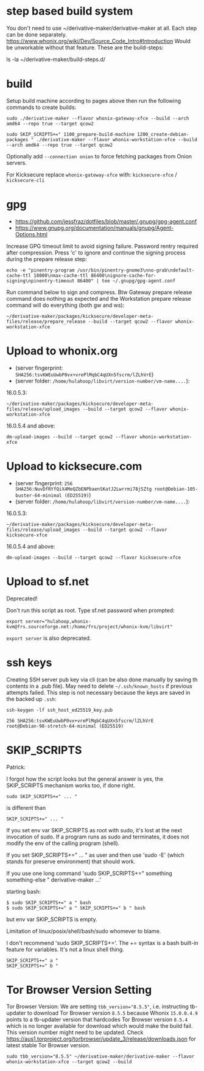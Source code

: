 # step based build system #

You don't need to use ~/derivative-maker/derivative-maker at all. Each step can be done separately. https://www.whonix.org/wiki/Dev/Source_Code_Intro#Introduction Would be unworkable without that feature.
These are the build-steps:

ls -la ~/derivative-maker/build-steps.d/

# build #

Setup build machine according to pages above then run the following commands to create builds:

```
sudo ./derivative-maker --flavor whonix-gateway-xfce --build --arch amd64 --repo true --target qcow2
```

```
sudo SKIP_SCRIPTS+=" 1100_prepare-build-machine 1200_create-debian-packages " ./derivative-maker --flavor whonix-workstation-xfce --build --arch amd64 --repo true --target qcow2
```

Optionally add `--connection onion` to force fetching packages from Onion servers.

For Kicksecure replace `whonix-gateway-xfce` with: `kicksecure-xfce` / `kicksecure-cli`

# gpg #

* https://github.com/jessfraz/dotfiles/blob/master/.gnupg/gpg-agent.conf
* https://www.gnupg.org/documentation/manuals/gnupg/Agent-Options.html

Increase GPG timeout limit to avoid signing failure. Password rentry required after compression. Press 'c' to ignore and continue the signing process during the prepare release step:

```
echo -e "pinentry-program /usr/bin/pinentry-gnome3\nno-grab\ndefault-cache-ttl 18000\nmax-cache-ttl 86400\nignore-cache-for-signing\npinentry-timeout 86400" | tee ~/.gnupg/gpg-agent.conf
```

Run command below to sign and compress. Btw Gateway prepare release command does nothing as expected and the Workstation prepare release command will do everything (both gw and ws):

```
~/derivative-maker/packages/kicksecure/developer-meta-files/release/prepare_release --build --target qcow2 --flavor whonix-workstation-xfce
```

# Upload to whonix.org #

* (server fingerprint: `SHA256:tsvKWEuUwbP0vx+vrePlMqbC4qUXn5fscrm/lZLhVrE`)
* (server folder: `/home/hulahoop/libvirt/version-number/vm-name....`):

16.0.5.3:

```
~/derivative-maker/packages/kicksecure/developer-meta-files/release/upload_images --build --target qcow2 --flavor whonix-workstation-xfce
```

16.0.5.4 and above:

```
dm-upload-images --build --target qcow2 --flavor whonix-workstation-xfce
```

# Upload to kicksecure.com #

* (server fingerprint: `256 SHA256:NuvDfRYfQiX4MeQZbENPbaenSKatJ2Lwrrmi78jSZtg root@Debian-105-buster-64-minimal (ED25519)`)
* (server folder: `/home/hulahoop/libvirt/version-number/vm-name....`):

16.0.5.3:

```
~/derivative-maker/packages/kicksecure/developer-meta-files/release/upload_images --build --target qcow2 --flavor kicksecure-xfce
```

16.0.5.4 and above:

```
dm-upload-images --build --target qcow2 --flavor kicksecure-xfce
```

# Upload to sf.net #
Deprecated!

Don't run this script as root. Type sf.net password when prompted:

```
export server="hulahoop,whonix-kvm@frs.sourceforge.net:/home/frs/project/whonix-kvm/libvirt"
```

`export server` is also deprecated.

# ssh keys #
Creating SSH server pub key via cli (can be also done manually by saving th contents in a .pub file). May need to delete `~/.ssh/known_hosts` if previous attempts failed. This step is not necessary because the keys are saved in the backed up `.ssh`:

```
ssh-keygen -lf ssh_host_ed25519_key.pub
```

```
256 SHA256:tsvKWEuUwbP0vx+vrePlMqbC4qUXn5fscrm/lZLhVrE
root@Debian-98-stretch-64-minimal (ED25519)
```

# SKIP_SCRIPTS #

Patrick:

I forgot how the script looks but the general answer is yes, the
SKIP_SCRIPTS mechanism works too, if done right.

```
sudo SKIP_SCRIPTS+=" ... "
```

is different than

```
SKIP_SCRIPTS+=" ... "
```

If you set env var SKIP_SCRIPTS as root with sudo, it's lost at the next
invocation of sudo. If a program runs as sudo and terminates, it does
not modify the env of the calling program (shell).

If you set SKIP_SCRIPTS+=" ... " as user and then use 'sudo -E' (which
stands for preserve environment) that should work.

If you use one long command 'sudo SKIP_SCRIPTS+=" something something-else " derivative-maker ...'

starting bash:

```
$ sudo SKIP_SCRIPTS+=" a " bash
$ sudo SKIP_SCRIPTS+=" a " SKIP_SCRIPTS+=" b " bash
```

but env var SKIP_SCRIPTS is empty.

Limitation of linux/posix/shell/bash/sudo whomever to blame.

I don't recommend 'sudo SKIP_SCRIPTS+='. The += syntax is a bash
built-in feature for variables. It's not a linux shell thing.

```
SKIP_SCRIPTS+=" a "
SKIP_SCRIPTS+=" b "
```

# Tor Browser Version Setting #
Tor Browser Version: We are setting ` tbb_version="8.5.5" `, i.e. instructing tb-updater to download Tor Browser version `8.5.5` because Whonix `15.0.0.4.9` points to a tb-updater version that hardcodes Tor Browser version `8.5.4` which is no longer available for download which would make the build fail. This version number might need to be updated. Check https://aus1.torproject.org/torbrowser/update_3/release/downloads.json for latest stable Tor Browser version.

```
sudo tbb_version="8.5.5" ~/derivative-maker/derivative-maker --flavor whonix-workstation-xfce --target qcow2 --build
```
